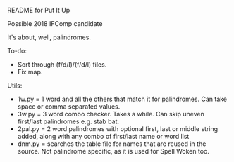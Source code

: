 README for Put It Up

Possible 2018 IFComp candidate

It's about, well, palindromes.

To-do:

* Sort through (f/d/l)/(f/d/l) files.
* Fix map.

Utils:

* 1w.py = 1 word and all the others that match it for palindromes. Can take space or comma separated values.
* 3w.py = 3 word combo checker. Takes a while. Can skip uneven first/last palindromes e.g. stab bat.
* 2pal.py = 2 word palindromes with optional first, last or middle string added, along with any combo of first/last name or word list
* dnm.py = searches the table file for names that are reused in the source. Not palindrome specific, as it is used for Spell Woken too.